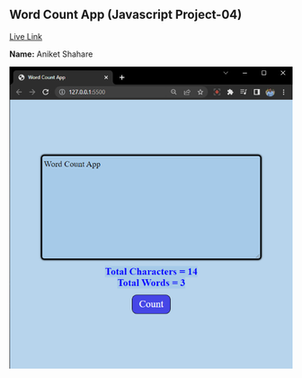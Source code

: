 ## Word Count App (Javascript Project-04)  
[Live Link]()

**Name:** Aniket Shahare

![image](/images/wordcountapp.png)